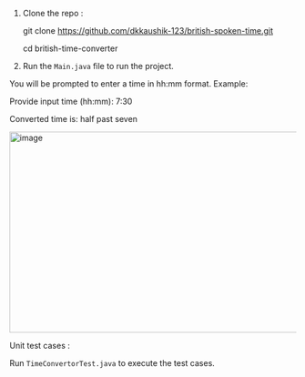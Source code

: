 1. Clone the repo :
   
   git clone https://github.com/dkkaushik-123/british-spoken-time.git

   cd british-time-converter

2. Run the `Main.java` file to run the project.


You will be prompted to enter a time in hh:mm format. Example: 

Provide input time (hh:mm): 7:30 

Converted time is: half past seven

<img width="950" height="353" alt="image" src="https://github.com/user-attachments/assets/e06ea1c1-504e-44e1-a4c1-04a0e9470f4f" />


Unit test cases :

Run `TimeConvertorTest.java` to execute the test cases.
